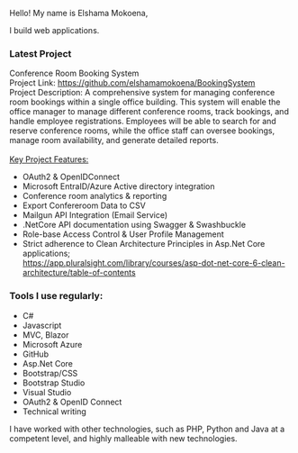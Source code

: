 
Hello! My name is Elshama Mokoena, 

I build web applications.


### Latest Project
Conference Room Booking System\
Project Link: <https://github.com/elshamamokoena/BookingSystem>\
Project Description: A comprehensive system for managing conference room bookings within a 
single office building. This system will enable the office manager to manage different 
conference rooms, track bookings, and handle employee registrations. Employees will 
be able to search for and reserve conference rooms, while the office staff can oversee 
bookings, manage room availability, and generate detailed reports.\
\
<u>Key Project Features:</u>
- OAuth2 & OpenIDConnect
- Microsoft EntraID/Azure Active directory integration
- Conference room analytics & reporting
- Export Confereroom Data to CSV
- Mailgun API Integration (Email Service)
- .NetCore API documentation using Swagger & Swashbuckle
- Role-base Access Control & User Profile Management
- Strict adherence to Clean Architecture Principles in Asp.Net Core applications;\
  <https://app.pluralsight.com/library/courses/asp-dot-net-core-6-clean-architecture/table-of-contents>
     
### Tools I use regularly:
  - C# 
  - Javascript 
  - MVC, Blazor 
  - Microsoft Azure 
  - GitHub 
  - Asp.Net Core 
  - Bootstrap/CSS
  - Bootstrap Studio
  - Visual Studio
  - OAuth2 & OpenID Connect 
  - Technical writing

I have worked with other technologies, such as PHP, Python and Java at a competent level, and highly malleable with new technologies.
